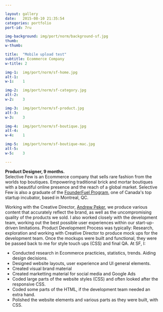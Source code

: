 ```yaml
---

layout: gallery
date:   2015-08-10 21:35:54
categories: portfolio
port-id: 7ru

img-background: img/port/norm/background-sf.jpg
thumb:	
w-thumb:

title:  "Mobile upload test"
subtitle: Ecommerce Company
w-title: 2

img-1:	img/port/norm/sf-home.jpg
alt-1:	
w-1:	1

img-2:	img/port/norm/sf-category.jpg
alt-2:	
w-2:	3

img-3:	img/port/norm/sf-product.jpg
alt-3:	
w-3:	3

img-4:  img/port/norm/sf-boutique.jpg
alt-4:	
w-4:	1

img-5:  img/port/norm/sf-boutique-mac.jpg
alt-5:	
w-5:	3

---
```


<b>Product Designer, 9 months.</b><br>
Selective Few is an Ecommerce company that sells rare fashion from the worlds top boutiques. Empowering traditional brick and mortar boutiques with a beautiful online presence and the reach of a global market. Selective Few is also a graduate of the <a href="http://founderfuel.com/en/" target="_blank">FounderFuel Program</a>, one of Canada's top startup incubator, based in Montreal, QC. 

Working with the Creative Director, <a href="https://www.linkedin.com/pub/andrew-peker/2a/539/779" target="_blank">Andrew Peker</a>, we produce various content that accurately reflect the brand, as well as the uncompromising quality of the products we sold. I also worked closely with the development team, working out the best possible user experiences within our start-up-driven limitations. Product Development Process was typically: Research, exploration and working with Creative Director to produce mock ups for the development team. Once the mockups were built and functional, they were be passed back to me for style touch ups (CSS) and final QA. At SF, I:

- Conducted research in Ecommerce practicies, statistics, trends. Aiding design decisions.
- Designed website layouts, user experience and UI general elements.
- Created visual brand material
- Created marketting material for social media and Google Ads
- Coded large parts of the website styles (CSS) and often looked after the responsive CSS.
- Coded some parts of the HTML, if the development team needed an extra hand.  
- Polished the website elements and various parts as they were built, with CSS.

